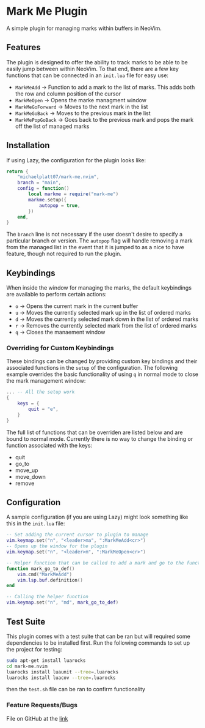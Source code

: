 # Mark Me Plugin
A simple plugin for managing marks within buffers in NeoVim.

## Features
The plugin is designed to offer the ability to track marks to be able to be easily jump between within NeoVim. To that 
end, there are a few key functions that can be connected in an `init.lua` file for easy use:
* `MarkMeAdd` -> Function to add a mark to the list of marks. This adds both the row and column position of the cursor
* `MarkMeOpen` -> Opens the marke managment window
* `MarkMeGoForward` -> Moves to the next mark in the list
* `MarkMeGoBack` -> Moves to the previous mark in the list
* `MarkMePopGoBack` -> Goes back to the previous mark and pops the mark off the list of managed marks

## Installation
If using Lazy, the configuration for the plugin looks like:
```lua
return {
	"michaelplatt07/mark-me.nvim",
	branch = "main",
	config = function()
		local markme = require("mark-me")
		markme.setup({
			autopop = true,
		})
	end,
}
```

The `branch` line is not necessary if the user doesn't desire to specify a particular branch or version. The `autopop`
flag will handle removing a mark from the managed list in the event that it is jumped to as a nice to have feature, 
though not required to run the plugin.

## Keybindings
When inside the window for managing the marks, the default keybindings are available to perform certain actions:
* `o` -> Opens the current mark in the current buffer
* `u` -> Moves the currently selected mark up in the list of ordered marks
* `d` -> Moves the currently selected mark down in the list of ordered marks
* `r` -> Removes the currently selected mark from the list of ordered marks
* `q` -> Closes the manaement window

### Overriding for Custom Keybindings
These bindings can be changed by providing custom key bindings and their associated functions in the `setup` of the 
configuration. The following example overrides the basic functionality of using `q` in normal mode to close the mark 
management window:
```lua
... -- All the setup work
{
    keys = {
        quit = "e",
    }
}
```

The full list of functions that can be overriden are listed below and are bound to normal mode. Currently there is no 
way to change the binding or function associated with the keys:
* quit
* go_to
* move_up
* move_down
* remove

## Configuration
A sample configuration (if you are using Lazy) might look something like this in the `init.lua` file:
```lua
-- Set adding the current cursor to plugin to manage
vim.keymap.set("n", "<leader>ma", ":MarkMeAdd<cr>")
-- Opens up the window for the plugin
vim.keymap.set("n", "<leader>m", ":MarkMeOpen<cr>")

-- Helper function that can be called to add a mark and go to the function definition
function mark_go_to_def()
	vim.cmd("MarkMeAdd")
	vim.lsp.buf.definition()
end

-- Calling the helper function
vim.keymap.set("n", "md", mark_go_to_def)
```

## Test Suite
This plugin comes with a test suite that can be ran but will required some dependencies to be installed first. Run the
following commands to set up the project for testing:
```bash
sudo apt-get install luarocks
cd mark-me.nvim
luarocks install luaunit --tree=.luarocks
luarocks install luacov --tree=.luarocks
```
then the `test.sh` file can be ran to confirm functionality

### Feature Requests/Bugs
File on GitHub at the [link](https://github.com/michaelplatt07/mark-me.nvim/issues)
